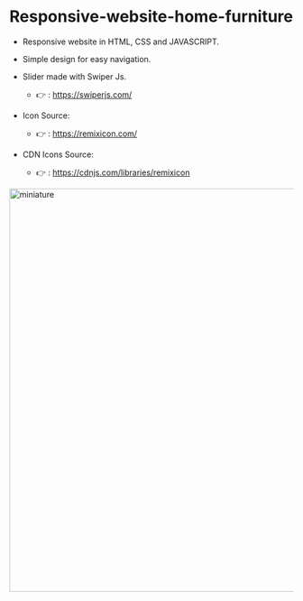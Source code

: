 # Responsive-website-home-furniture

* Responsive website in HTML, CSS and JAVASCRIPT.
* Simple design for easy navigation.

 
* Slider made with Swiper Js.
    * 👉 : https://swiperjs.com/
* Icon Source:
    * 👉 : https://remixicon.com/
* CDN Icons Source:
    * 👉 : https://cdnjs.com/libraries/remixicon
 

<img width="715" alt="miniature" src="https://github.com/EthanDeL/Responsive-home-furniture/assets/121880462/53bc5abb-1da3-4368-907c-f116de6b2a4c">
